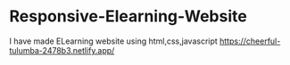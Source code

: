 # Responsive-Elearning-Website
I have made ELearning website using html,css,javascript
https://cheerful-tulumba-2478b3.netlify.app/
